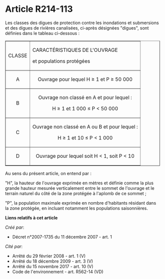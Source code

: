 # Article R214-113

Les classes des digues de protection contre les inondations et submersions et des digues de rivières canalisées, ci-après
désignées "digues", sont définies dans le tableau ci-dessous :

<table border="1" width="680">
  <tbody>
    <tr>
      <td>

CLASSE

</td>
      <td>

CARACTÉRISTIQUES DE L'OUVRAGE 

et populations protégées

</td>
    </tr>
    <tr>
      <td align="center">

A

</td>
      <td align="center">

Ouvrage pour lequel H ≥ 1 et P ≥ 50 000

</td>
    </tr>
    <tr>
      <td align="center">

B

</td>
      <td align="center">

Ouvrage non classé en A et pour lequel : 

H ≥ 1 et 1 000 ≤ P < 50 000

</td>
    </tr>
    <tr>
      <td align="center">

C

</td>
      <td align="center">

Ouvrage non classé en A ou B et pour lequel : 

H ≥ 1 et 10 ≤ P < 1 000

</td>
    </tr>
    <tr>
      <td align="center">

D

</td>
      <td align="center">

Ouvrage pour lequel soit H < 1, soit P < 10

</td>
    </tr>
  </tbody>
</table>

Au sens du présent article, on entend par :

"H", la hauteur de l'ouvrage exprimée en mètres et définie comme la plus grande hauteur mesurée verticalement entre le sommet
de l'ouvrage et le terrain naturel du côté de la zone protégée à l'aplomb de ce sommet ;

"P", la population maximale exprimée en nombre d'habitants résidant dans la zone protégée, en incluant notamment les
populations saisonnières.

**Liens relatifs à cet article**

_Créé par_:

  - Décret n°2007-1735 du 11 décembre 2007 - art. 1

_Cité par_:

  - Arrêté du 29 février 2008 - art. 1 (V)
  - Arrêté du 18 décembre 2009 - art. 3 (V)
  - Arrêté du 15 novembre 2017 - art. 10 (V)
  - Code de l'environnement - art. R562-14 (VD)
